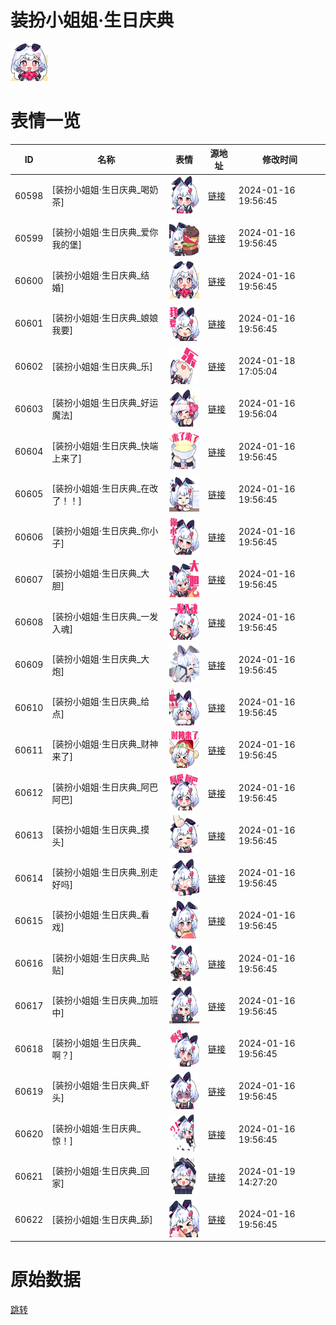 # 装扮小姐姐·生日庆典

<img src="./cover.png" height="60" alt="cover" />

# 表情一览

|ID|名称|表情|源地址|修改时间|
|----|----|----|----|----|
|60598|[装扮小姐姐·生日庆典_喝奶茶]|<img src="./pic/060598_%5B装扮小姐姐·生日庆典_喝奶茶%5D.png" height="60" alt="喝奶茶"/>|[链接](https://i0.hdslb.com/bfs/garb/cd2838fc1bc6ae969fd078a173181dcfc65b95a0.png)|2024-01-16 19:56:45|
|60599|[装扮小姐姐·生日庆典_爱你我的堡]|<img src="./pic/060599_%5B装扮小姐姐·生日庆典_爱你我的堡%5D.png" height="60" alt="爱你我的堡"/>|[链接](https://i0.hdslb.com/bfs/garb/856e9de763a0b200be05227f23f95ff514b636a8.png)|2024-01-16 19:56:45|
|60600|[装扮小姐姐·生日庆典_结婚]|<img src="./pic/060600_%5B装扮小姐姐·生日庆典_结婚%5D.png" height="60" alt="结婚"/>|[链接](https://i0.hdslb.com/bfs/garb/c76e36ac6215de3ce7be63c44559b0e25aacd62d.png)|2024-01-16 19:56:45|
|60601|[装扮小姐姐·生日庆典_娘娘我要]|<img src="./pic/060601_%5B装扮小姐姐·生日庆典_娘娘我要%5D.png" height="60" alt="娘娘我要"/>|[链接](https://i0.hdslb.com/bfs/garb/e226b79a94669d2b8edbc42c225adc8c2ec1fc3f.png)|2024-01-16 19:56:45|
|60602|[装扮小姐姐·生日庆典_乐]|<img src="./pic/060602_%5B装扮小姐姐·生日庆典_乐%5D.png" height="60" alt="乐"/>|[链接](https://i0.hdslb.com/bfs/garb/2b0fc532141efd9be8c27bee1e63542741d42eb7.png)|2024-01-18 17:05:04|
|60603|[装扮小姐姐·生日庆典_好运魔法]|<img src="./pic/060603_%5B装扮小姐姐·生日庆典_好运魔法%5D.png" height="60" alt="好运魔法"/>|[链接](https://i0.hdslb.com/bfs/garb/a35a4d1b25b87a3db7030a702a77d7c2b0d69fe0.png)|2024-01-16 19:56:04|
|60604|[装扮小姐姐·生日庆典_快端上来了]|<img src="./pic/060604_%5B装扮小姐姐·生日庆典_快端上来了%5D.png" height="60" alt="快端上来了"/>|[链接](https://i0.hdslb.com/bfs/garb/6de0f29f65edb97c685b740ca8d6a0634a13019d.png)|2024-01-16 19:56:45|
|60605|[装扮小姐姐·生日庆典_在改了！！]|<img src="./pic/060605_%5B装扮小姐姐·生日庆典_在改了！！%5D.png" height="60" alt="在改了！！"/>|[链接](https://i0.hdslb.com/bfs/garb/eb9e1b2f8e3c44fa6601a9a6e5efdb5908440984.png)|2024-01-16 19:56:45|
|60606|[装扮小姐姐·生日庆典_你小子]|<img src="./pic/060606_%5B装扮小姐姐·生日庆典_你小子%5D.png" height="60" alt="你小子"/>|[链接](https://i0.hdslb.com/bfs/garb/f0e87f6fc86ec18e8b1e8c0aabad08abba79238b.png)|2024-01-16 19:56:45|
|60607|[装扮小姐姐·生日庆典_大胆]|<img src="./pic/060607_%5B装扮小姐姐·生日庆典_大胆%5D.png" height="60" alt="大胆"/>|[链接](https://i0.hdslb.com/bfs/garb/21a605a584dd6b19ec405169d52b884b8d1b08c9.png)|2024-01-16 19:56:45|
|60608|[装扮小姐姐·生日庆典_一发入魂]|<img src="./pic/060608_%5B装扮小姐姐·生日庆典_一发入魂%5D.png" height="60" alt="一发入魂"/>|[链接](https://i0.hdslb.com/bfs/garb/12db63f078a655769b8587d02ec30deac183589f.png)|2024-01-16 19:56:45|
|60609|[装扮小姐姐·生日庆典_大炮]|<img src="./pic/060609_%5B装扮小姐姐·生日庆典_大炮%5D.png" height="60" alt="大炮"/>|[链接](https://i0.hdslb.com/bfs/garb/0148957d6d4419299635de38a53e1e5caca64cc8.png)|2024-01-16 19:56:45|
|60610|[装扮小姐姐·生日庆典_给点]|<img src="./pic/060610_%5B装扮小姐姐·生日庆典_给点%5D.png" height="60" alt="给点"/>|[链接](https://i0.hdslb.com/bfs/garb/815da142b15ac87bb083990a927f674678501a36.png)|2024-01-16 19:56:45|
|60611|[装扮小姐姐·生日庆典_财神来了]|<img src="./pic/060611_%5B装扮小姐姐·生日庆典_财神来了%5D.png" height="60" alt="财神来了"/>|[链接](https://i0.hdslb.com/bfs/garb/1bff047c5241b8934c42bf10b65c9d6f837de105.png)|2024-01-16 19:56:45|
|60612|[装扮小姐姐·生日庆典_阿巴阿巴]|<img src="./pic/060612_%5B装扮小姐姐·生日庆典_阿巴阿巴%5D.png" height="60" alt="阿巴阿巴"/>|[链接](https://i0.hdslb.com/bfs/garb/5f89af68d4bc6fa3cb992f9630aa5e2ccbd0d407.png)|2024-01-16 19:56:45|
|60613|[装扮小姐姐·生日庆典_摸头]|<img src="./pic/060613_%5B装扮小姐姐·生日庆典_摸头%5D.png" height="60" alt="摸头"/>|[链接](https://i0.hdslb.com/bfs/garb/72d5356dfceb46e51dbeb3a0b5c14a23c86301ea.png)|2024-01-16 19:56:45|
|60614|[装扮小姐姐·生日庆典_别走好吗]|<img src="./pic/060614_%5B装扮小姐姐·生日庆典_别走好吗%5D.png" height="60" alt="别走好吗"/>|[链接](https://i0.hdslb.com/bfs/garb/c8c1faa345c3a28289fa8acc21d3d51284783f84.png)|2024-01-16 19:56:45|
|60615|[装扮小姐姐·生日庆典_看戏]|<img src="./pic/060615_%5B装扮小姐姐·生日庆典_看戏%5D.png" height="60" alt="看戏"/>|[链接](https://i0.hdslb.com/bfs/garb/c95729070b4a8deb8828c477839e13092bbd078c.png)|2024-01-16 19:56:45|
|60616|[装扮小姐姐·生日庆典_贴贴]|<img src="./pic/060616_%5B装扮小姐姐·生日庆典_贴贴%5D.png" height="60" alt="贴贴"/>|[链接](https://i0.hdslb.com/bfs/garb/ae392b9e91a451b53b9d199e674bb6e0e8adcd46.png)|2024-01-16 19:56:45|
|60617|[装扮小姐姐·生日庆典_加班中]|<img src="./pic/060617_%5B装扮小姐姐·生日庆典_加班中%5D.png" height="60" alt="加班中"/>|[链接](https://i0.hdslb.com/bfs/garb/1df1b804b9a37b909dfc52bab478c6dc96f8861b.png)|2024-01-16 19:56:45|
|60618|[装扮小姐姐·生日庆典_啊？]|<img src="./pic/060618_%5B装扮小姐姐·生日庆典_啊？%5D.png" height="60" alt="啊？"/>|[链接](https://i0.hdslb.com/bfs/garb/082ed27955d3ce7e018074164908ba986c51dc9e.png)|2024-01-16 19:56:45|
|60619|[装扮小姐姐·生日庆典_虾头]|<img src="./pic/060619_%5B装扮小姐姐·生日庆典_虾头%5D.png" height="60" alt="虾头"/>|[链接](https://i0.hdslb.com/bfs/garb/c72a5145f376fea4af6897126146d10a4fb71470.png)|2024-01-16 19:56:45|
|60620|[装扮小姐姐·生日庆典_惊！]|<img src="./pic/060620_%5B装扮小姐姐·生日庆典_惊！%5D.png" height="60" alt="惊！"/>|[链接](https://i0.hdslb.com/bfs/garb/f36a876c7472137888d15ba5717a23a2a89fa026.png)|2024-01-16 19:56:45|
|60621|[装扮小姐姐·生日庆典_回家]|<img src="./pic/060621_%5B装扮小姐姐·生日庆典_回家%5D.png" height="60" alt="回家"/>|[链接](https://i0.hdslb.com/bfs/garb/461528e9d73f5de09f1f37a36bb637a4fa877820.png)|2024-01-19 14:27:20|
|60622|[装扮小姐姐·生日庆典_舔]|<img src="./pic/060622_%5B装扮小姐姐·生日庆典_舔%5D.png" height="60" alt="舔"/>|[链接](https://i0.hdslb.com/bfs/garb/3bf1371de918f6e363ec8165eabbc885b99333ce.png)|2024-01-16 19:56:45|

# 原始数据

[跳转](./raw.json)

